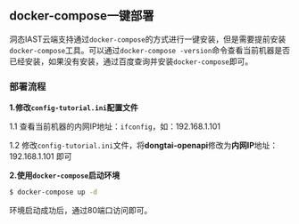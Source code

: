 ## docker-compose一键部署
洞态IAST云端支持通过`docker-compose`的方式进行一键安装，但是需要提前安装`docker-compose`工具。可以通过`docker-compose -version`命令查看当前机器是否已经安装，如果没有安装，通过百度查询并安装`docker-compose`即可。


### 部署流程

**1.修改`config-tutorial.ini`配置文件**

1.1 查看当前机器的内网IP地址：`ifconfig`，如：192.168.1.101

1.2 修改`config-tutorial.ini`文件，将**dongtai-openapi**修改为**内网IP**地址：192.168.1.101 即可

**2.使用`docker-compose`启动环境**
```bash
$ docker-compose up -d
```
环境启动成功后，通过80端口访问即可。

